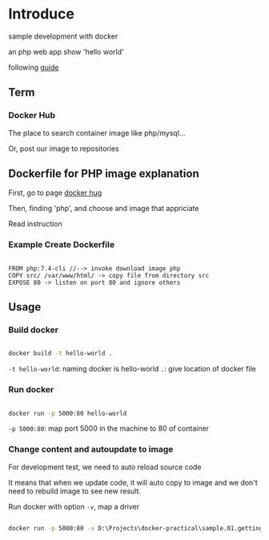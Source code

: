 # Introduce

sample development with docker

an php web app show 'hello world'

following [guide](https://www.youtube.com/watch?v=YFl2mCHdv24)

## Term

### Docker Hub

The place to search container image like php/mysql...

Or, post our image to repositories

## Dockerfile for PHP image explanation

First, go to page [docker hug](https://hub.docker.com)

Then, finding 'php', and choose and image that appriciate

Read instruction

### Example Create Dockerfile

```docker

FROM php:7.4-cli //--> invoke download image php
COPY src/ /var/www/html/ -> copy file from directory src
EXPOSE 80 -> listen on port 80 and ignore others

```

## Usage

### Build docker

```bash

docker build -t hello-world .

```

`-t hello-world`: naming docker is hello-world
`.`: give location of docker file

### Run docker

```bash

docker run -p 5000:80 hello-world

```

`-p 5000:80`: map port 5000 in the machine to 80 of container

### Change content and autoupdate to image

For development test, we need to auto reload source code

It means that when we update code, it will auto copy to image and we don't need to rebuild image to see new result.

Run docker with option `-v`, map a driver

```bash

docker run -p 5000:80 -v D:\Projects\docker-practical\sample.01.gettingstart\src\:/var/www/html/ hello-world

```